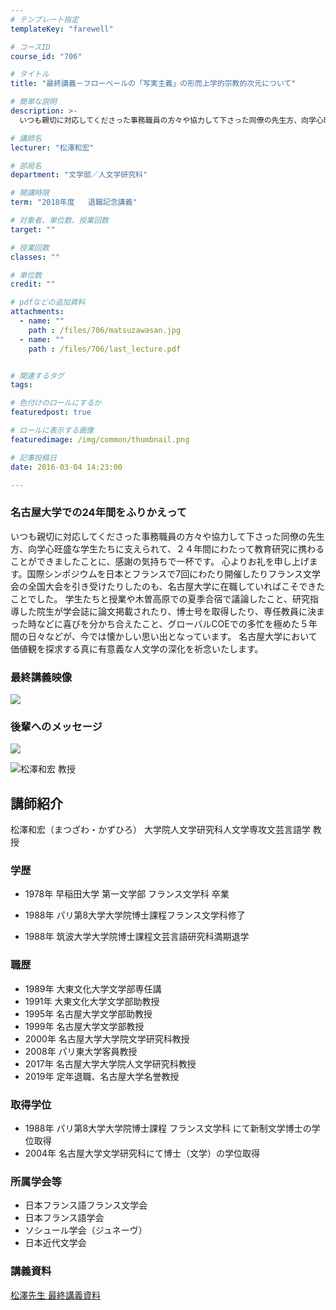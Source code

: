 ```yaml
---
# テンプレート指定
templateKey: "farewell"

# コースID
course_id: "706"

# タイトル
title: "最終講義－フローベールの「写実主義」の形而上学的宗教的次元について"

# 簡単な説明
description: >-
  いつも親切に対応してくださった事務職員の方々や協力して下さった同僚の先生方、向学心旺盛な学生たちに支えられて、２４年間にわたって教育研究に携わることができましたことに、感謝の気持ちで一杯です。...

# 講師名
lecturer: "松澤和宏"

# 部局名
department: "文学部／人文学研究科"

# 開講時限
term: "2018年度	退職記念講義"

# 対象者、単位数、授業回数
target: ""

# 授業回数
classes: ""

# 単位数
credit: ""

# pdfなどの追加資料
attachments: 
  - name: "" 
    path : /files/706/matsuzawasan.jpg
  - name: "" 
    path : /files/706/last_lecture.pdf


# 関連するタグ
tags:

# 色付けのロールにするか
featuredpost: true

# ロールに表示する画像
featuredimage: /img/common/thumbnail.png

# 記事投稿日
date: 2016-03-04 14:23:00

---
```

  
### 名古屋大学での24年間をふりかえって  
いつも親切に対応してくださった事務職員の方々や協力して下さった同僚の先生方、向学心旺盛な学生たちに支えられて、２４年間にわたって教育研究に携わることができましたことに、感謝の気持ちで一杯です。 心よりお礼を申し上げます。国際シンポジウムを日本とフランスで7回にわたり開催したりフランス文学会の全国大会を引き受けたりしたのも、名古屋大学に在職していればこそできたことでした。 学生たちと授業や木曽高原での夏季合宿で議論したこと、研究指導した院生が学会誌に論文掲載されたり、博士号を取得したり、専任教員に決まった時などに喜びを分かち合えたこと、グローバルCOEでの多忙を極めた５年間の日々などが、今では懐かしい思い出となっています。 名古屋大学において価値観を探求する真に有意義な人文学の深化を祈念いたします。  
### 最終講義映像  



 [![](http://nuvideo.media.nagoya-u.ac.jp/thumbs/4818/5538)](https://nuvideo.media.nagoya-u.ac.jp/embed/6a43519e324b5322b03866bc2d5e3577584c8940) 

  
### 後輩へのメッセージ  



 [![](http://nuvideo.media.nagoya-u.ac.jp/thumbs/4760/5537)](https://nuvideo.media.nagoya-u.ac.jp/embed/60fc66f479db6574bdc528c7fa4d0f0d407d0fba)

![松澤和宏 教授](/files/706/matsuzawasan.jpg) 
  
## 講師紹介  
松澤和宏（まつざわ・かずひろ） 大学院人文学研究科人文学専攻文芸言語学 教授  
### 学歴  
  
* 1978年 早稲田大学 第一文学部 フランス文学科 卒業  
  
  
* 1988年 パリ第8大学大学院博士課程フランス文学科修了  
  
  
* 1988年 筑波大学大学院博士課程文芸言語研究科満期退学  
### 職歴  
  
* 1989年 大東文化大学文学部専任講  
* 1991年 大東文化大学文学部助教授  
* 1995年 名古屋大学文学部助教授  
* 1999年 名古屋大学文学部教授  
* 2000年 名古屋大学大学院文学研究科教授  
* 2008年 パリ東大学客員教授  
* 2017年 名古屋大学大学院人文学研究科教授  
* 2019年 定年退職、名古屋大学名誉教授  
### 取得学位  
  
  
  
* 1988年 パリ第8大学大学院博士課程 フランス文学科 にて新制文学博士の学位取得  
* 2004年 名古屋大学文学研究科にて博士（文学）の学位取得  
### 所属学会等  
  
* 日本フランス語フランス文学会  
* 日本フランス語学会  
* ソシュール学会（ジュネーヴ）  
* 日本近代文学会
### 講義資料


[松澤先生 最終講義資料](/files/706/last_lecture.pdf) 

